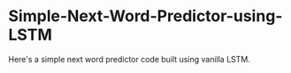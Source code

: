 # Simple-Next-Word-Predictor-using-LSTM

Here's a simple next word predictor code built using vanilla LSTM.
